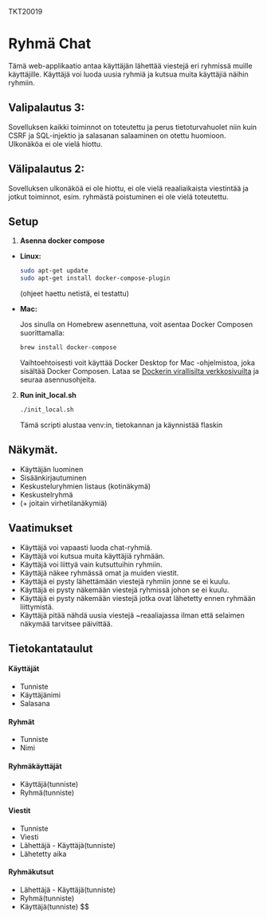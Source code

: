 TKT20019

# Ryhmä Chat

Tämä web-applikaatio antaa käyttäjän lähettää viestejä eri ryhmissä muille käyttäjille. Käyttäjä voi luoda uusia ryhmiä ja kutsua muita käyttäjiä näihin ryhmiin.

## Valipalautus 3:

Sovelluksen kaikki toiminnot on toteutettu ja perus tietoturvahuolet niin kuin CSRF ja SQL-injektio ja salasanan salaaminen on otettu huomioon. Ulkonäköa ei ole vielä hiottu.

## Välipalautus 2:

Sovelluksen ulkonäköä ei ole hiottu, ei ole vielä reaaliaikaista viestintää ja jotkut toiminnot, esim. ryhmästä poistuminen ei ole vielä toteutettu.

## Setup

1. **Asenna docker compose**

- **Linux:**

  ```bash
  sudo apt-get update
  sudo apt-get install docker-compose-plugin
  ```

  (ohjeet haettu netistä, ei testattu)

- **Mac:**

  Jos sinulla on Homebrew asennettuna, voit asentaa Docker Composen suorittamalla:

  ```bash
  brew install docker-compose
  ```

  Vaihtoehtoisesti voit käyttää Docker Desktop for Mac -ohjelmistoa, joka sisältää Docker Composen. Lataa se [Dockerin virallisilta verkkosivuilta](https://www.docker.com/products/docker-desktop) ja seuraa asennusohjeita.

2. **Run init_local.sh**

   ```bash
   ./init_local.sh
   ```

   Tämä scripti alustaa venv:in, tietokannan ja käynnistää flaskin

## Näkymät.

- Käyttäjän luominen
- Sisäänkirjautuminen
- Keskusteluryhmien listaus (kotinäkymä)
- Keskustelryhmä
- (\+ joitain virhetilanäkymiä)

## Vaatimukset

- Käyttäjä voi vapaasti luoda chat-ryhmiä.
- Käyttäjä voi kutsua muita käyttäjiä ryhmään.
- Käyttäjä voi liittyä vain kutsuttuihin ryhmiin.
- Käyttäjä näkee ryhmässä omat ja muiden viestit.
- Käyttäjä ei pysty lähettämään viestejä ryhmiin jonne se ei kuulu.
- Käyttäjä ei pysty näkemään viestejä ryhmissä johon se ei kuulu.
- Käyttäjä ei pysty näkemään viestejä jotka ovat lähetetty ennen ryhmään liittymistä.
- Käyttäjä pitää nähdä uusia viestejä ~reaaliajassa ilman että selaimen näkymää tarvitsee päivittää.

## Tietokantataulut

#### Käyttäjät

- Tunniste
- Käyttäjänimi
- Salasana

#### Ryhmät

- Tunniste
- Nimi

#### Ryhmäkäyttäjät

- Käyttäjä(tunniste)
- Ryhmä(tunniste)

#### Viestit

- Tunniste
- Viesti
- Lähettäjä - Käyttäjä(tunniste)
- Lähetetty aika

#### Ryhmäkutsut

- Lähettäjä - Käyttäjä(tunniste)
- Ryhmä(tunniste)
- Käyttäjä(tunniste)
  $$
